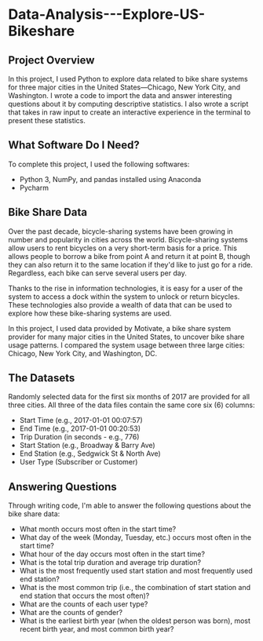 # Data-Analysis---Explore-US-Bikeshare
## Project Overview
In this project, I used Python to explore data related to bike share systems for three major cities in the United States—Chicago, New York City, and Washington. I wrote a code to import the data and answer interesting questions about it by computing descriptive statistics. I also wrote a script that takes in raw input to create an interactive experience in the terminal to present these statistics.
## What Software Do I Need?
To complete this project, I used the following softwares:
* Python 3, NumPy, and pandas installed using Anaconda
* Pycharm
## Bike Share Data
Over the past decade, bicycle-sharing systems have been growing in number and popularity in cities across the world. Bicycle-sharing systems allow users to rent bicycles on a very short-term basis for a price. This allows people to borrow a bike from point A and return it at point B, though they can also return it to the same location if they'd like to just go for a ride. Regardless, each bike can serve several users per day.

Thanks to the rise in information technologies, it is easy for a user of the system to access a dock within the system to unlock or return bicycles. These technologies also provide a wealth of data that can be used to explore how these bike-sharing systems are used.

In this project, I used data provided by Motivate, a bike share system provider for many major cities in the United States, to uncover bike share usage patterns. I compared the system usage between three large cities: Chicago, New York City, and Washington, DC.

## The Datasets
Randomly selected data for the first six months of 2017 are provided for all three cities. All three of the data files contain the same core six (6) columns:

* Start Time (e.g., 2017-01-01 00:07:57)
* End Time (e.g., 2017-01-01 00:20:53)
* Trip Duration (in seconds - e.g., 776)
* Start Station (e.g., Broadway & Barry Ave)
* End Station (e.g., Sedgwick St & North Ave)
* User Type (Subscriber or Customer)

## Answering Questions
Through writing code, I'm able to answer the following questions about the bike share data:

* What month occurs most often in the start time?
* What day of the week (Monday, Tuesday, etc.) occurs most often in the start time?
* What hour of the day occurs most often in the start time?
* What is the total trip duration and average trip duration?
* What is the most frequently used start station and most frequently used end station?
* What is the most common trip (i.e., the combination of start station and end station that occurs the most often)?
* What are the counts of each user type?
* What are the counts of gender?
* What is the earliest birth year (when the oldest person was born), most recent birth year, and most common birth year?
